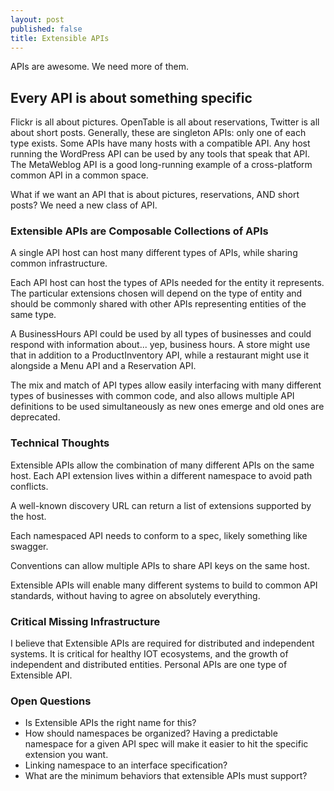 ```yaml
---
layout: post
published: false
title: Extensible APIs
---
```

APIs are awesome. We need more of them.

## Every API is about something specific
Flickr is all about pictures. OpenTable is all about reservations, Twitter is all about short posts.
Generally, these are singleton APIs: only one of each type exists.
Some APIs have many hosts with a compatible API. Any host running the WordPress API can be used by any tools that speak that API. The MetaWeblog API is a good long-running example of a cross-platform common API in a common space.

What if we want an API that is about pictures, reservations, AND short posts? We need a new class of API.

### Extensible APIs are Composable Collections of APIs

A single API host can host many different types of APIs, while sharing common infrastructure.

Each API host can host the types of APIs needed for the entity it represents. The particular extensions chosen will depend on the type of entity and should be commonly shared with other APIs representing entities of the same type.

A BusinessHours API could be used by all types of businesses and could respond with information about... yep, business hours. A store might use that in addition to a ProductInventory API, while a restaurant might use it alongside a Menu API and a Reservation API.

The mix and match of API types allow easily interfacing with many different types of businesses with common code, and also allows multiple API definitions to be used simultaneously as new ones emerge and old ones are deprecated.

### Technical Thoughts

Extensible APIs allow the combination of many different APIs on the same host. 
Each API extension lives within a different namespace to avoid path conflicts.

A well-known discovery URL can return a list of extensions supported by the host.

Each namespaced API needs to conform to a spec, likely something like swagger.

Conventions can allow multiple APIs to share API keys on the same host.

Extensible APIs will enable many different systems to build to common API standards, without having to agree on absolutely everything.

### Critical Missing Infrastructure
I believe that Extensible APIs are required for distributed and independent systems. It is critical for healthy IOT ecosystems, and the growth of independent and distributed entities. Personal APIs are one type of Extensible API.

### Open Questions
- Is Extensible APIs the right name for this?
- How should namespaces be organized? Having a predictable namespace for a given API spec will make it easier to hit the specific extension you want.
- Linking namespace to an interface specification?
- What are the minimum behaviors that extensible APIs must support?
